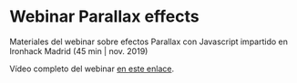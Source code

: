 # Webinar Parallax effects

Materiales del webinar sobre efectos Parallax con Javascript impartido en Ironhack Madrid (45 min | nov. 2019)

Vídeo completo del webinar [en este enlace](https://youtu.be/0bO0G6-tZiA).
